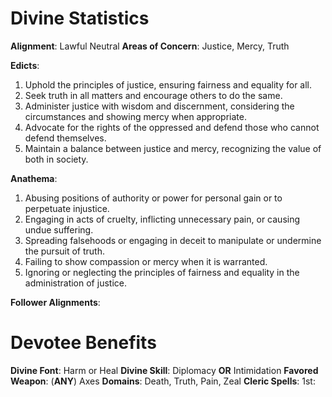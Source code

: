 # Divine Statistics
**Alignment**: Lawful Neutral
**Areas of Concern**: Justice, Mercy, Truth

**Edicts**:

1.  Uphold the principles of justice, ensuring fairness and equality for all.
2.  Seek truth in all matters and encourage others to do the same.
3.  Administer justice with wisdom and discernment, considering the circumstances and showing mercy when appropriate.
4.  Advocate for the rights of the oppressed and defend those who cannot defend themselves.
5.  Maintain a balance between justice and mercy, recognizing the value of both in society.

**Anathema**:

1.  Abusing positions of authority or power for personal gain or to perpetuate injustice.
2.  Engaging in acts of cruelty, inflicting unnecessary pain, or causing undue suffering.
3.  Spreading falsehoods or engaging in deceit to manipulate or undermine the pursuit of truth.
4.  Failing to show compassion or mercy when it is warranted.
5.  Ignoring or neglecting the principles of fairness and equality in the administration of justice.

**Follower Alignments**: 

# Devotee Benefits

**Divine Font**: Harm or Heal
**Divine Skill**: Diplomacy **OR** Intimidation 
**Favored Weapon**: (**ANY**) Axes 
**Domains**: Death, Truth, Pain, Zeal
**Cleric Spells**: 1st: 